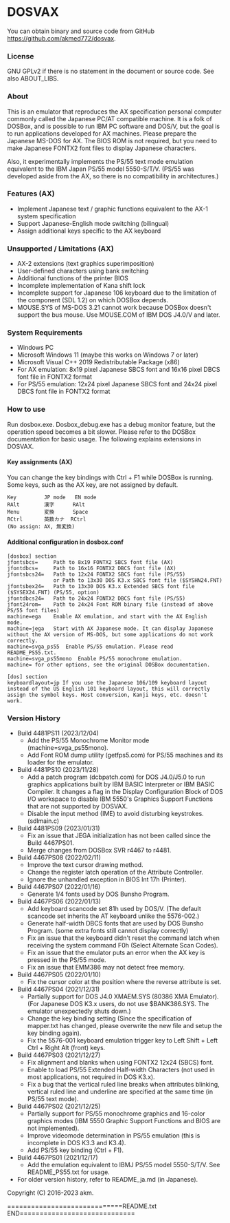 DOSVAX
=======
You can obtain binary and source code from GitHub <https://github.com/akmed772/dosvax>.

### License

GNU GPLv2 if there is no statement in the document or source code. See also ABOUT_LIBS.

### About

This is an emulator that reproduces the AX specification personal computer commonly called the Japanese PC/AT compatible machine. It is a folk of DOSBox, and is possible to run IBM PC software and DOS/V, but the goal is to run applications developed for AX machines. Please prepare the Japanese MS-DOS for AX. The BIOS ROM is not required, but you need to make Japanese FONTX2 font files to display Japanese characters.

Also, it experimentally implements the PS/55 text mode emulation equivalent to the IBM Japan PS/55 model 5550-S/T/V. (PS/55 was developed aside from the AX, so there is no compatibility in architectures.)

### Features (AX)

* Implement Japanese text / graphic functions equivalent to the AX-1 system specification
* Support Japanese-English mode switching (bilingual)
* Assign additional keys specific to the AX keyboard

### Unsupported / Limitations (AX)

* AX-2 extensions (text graphics superimposition)
* User-defined characters using bank switching
* Additional functions of the printer BIOS
* Incomplete implementation of Kana shift lock
* Incomplete support for Japanese 106 keyboard due to the limitation of the component (SDL 1.2) on which DOSBox depends.
* MOUSE.SYS of MS-DOS 3.21 cannot work because DOSBox doesn't support the bus mouse. Use MOUSE.COM of IBM DOS J4.0/V and later.

### System Requirements

* Windows PC
* Microsoft Windows 11 (maybe this works on Windows 7 or later)
* Microsoft Visual C++ 2019 Redistributable Package (x86)
* For AX emulation: 8x19 pixel Japanese SBCS font and 16x16 pixel DBCS font file in FONTX2 format
* For PS/55 emulation: 12x24 pixel Japanese SBCS font and 24x24 pixel DBCS font file in FONTX2 format

### How to use

Run dosbox.exe. Dosbox_debug.exe has a debug monitor feature, but the operation speed becomes a bit slower. Please refer to the DOSBox documentation for basic usage. The following explains extensions in DOSVAX.

#### Key assignments (AX)

You can change the key bindings with Ctrl + F1 while DOSBox is running. Some keys, such as the AX key, are not assigned by default.

```
Key         JP mode   EN mode
RAlt        漢字      RAlt
Menu        変換      Space
RCtrl       英数カナ  RCtrl
(No assign: AX, 無変換)
```

#### Additional configuration in dosbox.conf

```
[dosbox] section
jfontsbcs=     Path to 8x19 FONTX2 SBCS font file (AX)
jfontdbcs=     Path to 16x16 FONTX2 DBCS font file (AX)
jfontsbcs24=   Path to 12x24 FONTX2 SBCS font file (PS/55)
               or Path to 13x30 DOS K3.x SBCS font file ($SYSHN24.FNT)
jfontsbex24=   Path to 13x30 DOS K3.x Extended SBCS font file ($SYSEX24.FNT) (PS/55, option)
jfontdbcs24=   Path to 24x24 FONTX2 DBCS font file (PS/55)
jfont24rom=    Path to 24x24 Font ROM binary file (instead of above PS/55 font files)
machine=ega    Enable AX emulation, and start with the AX English mode.
machine=jega   Start with AX Japanese mode. It can display Japanese without the AX version of MS-DOS, but some applications do not work correctly.
machine=svga_ps55  Enable PS/55 emulation. Please read README_PS55.txt.
machine=svga_ps55mono  Enable PS/55 monochrome emulation.
machine= for other options, see the original DOSBox documentation.

[dos] section
keyboardlayout=jp If you use the Japanese 106/109 keyboard layout instead of the US English 101 keyboard layout, this will correctly assign the symbol keys. Host conversion, Kanji keys, etc. doesn't work.
```

### Version History

* Build 4481PS11 (2023/12/04)
  - Add the PS/55 Monochrome Monitor mode (machine=svga_ps55mono).
  - Add Font ROM dump utility (getfps5.com) for PS/55 machines and its loader for the emulator.
* Build 4481PS10 (2023/11/28)
  - Add a patch program (dcbpatch.com) for DOS J4.0/J5.0 to run graphics applications built by IBM BASIC Interpreter or IBM BASIC Compiler. It changes a flag in the Display Configuration Block of DOS I/O workspace to disable IBM 5550's Graphics Support Functions that are not supported by DOSVAX.
  - Disable the input method (IME) to avoid disturbing keystrokes. (sdlmain.c)
* Build 4481PS09 (2023/01/31)
  - Fix an issue that JEGA initialization has not been called since the Build 4467PS01.
  - Merge changes from DOSBox SVR r4467 to r4481.
* Build 4467PS08 (2022/02/11)
  - Improve the text cursor drawing method.
  - Change the register latch operation of the Attribute Controller.
  - Ignore the unhandled exception in BIOS Int 17h (Printer).
* Build 4467PS07 (2022/01/16)
  - Generate 1/4 fonts used by DOS Bunsho Program.
* Build 4467PS06 (2022/01/13)
  - Add keyboard scancode set 81h used by DOS/V. (The default scancode set inherits the AT keyboard unlike the 5576-002.)
  - Generate half-width DBCS fonts that are used by DOS Bunsho Program. (some extra fonts still cannot display correctly)
  - Fix an issue that the keyboard didn't reset the command latch when receiving the system command F0h (Select Alternate Scan Codes).
  - Fix an issue that the emulator puts an error when the AX key is pressed in the PS/55 mode.
  - Fix an issue that EMM386 may not detect free memory.
* Build 4467PS05 (2022/01/10)
  - Fix the cursor color at the position where the reverse attribute is set.
* Build 4467PS04 (2021/12/31)
  - Partially support for DOS J4.0 XMAEM.SYS (80386 XMA Emulator). (For Japanese DOS K3.x users, do not use $BANK386.SYS. The emulator unexpectedly shuts down.)
  - Change the key binding setting (Since the specification of mapper.txt has changed, please overwrite the new file and setup the key binding again).
  - Fix the 5576-001 keyboard emulation trigger key to Left Shift + Left Ctrl + Right Alt (front) keys.
* Build 4467PS03 (2021/12/27)
  - Fix alignment and blanks when using FONTX2 12x24 (SBCS) font.
  - Enable to load PS/55 Extended Half-width Characters (not used in most applications, not required in DOS K3.x).
  - Fix a bug that the vertical ruled line breaks when attributes blinking, vertical ruled line and underline are specified at the same time (in PS/55 text mode).
* Build 4467PS02 (2021/12/25)
  - Partially support for PS/55 monochrome graphics and 16-color graphics modes (IBM 5550 Graphic Support Functions and BIOS are not implemented).
  - Improve videomode determination in PS/55 emulation (this is incomplete in DOS K3.3 and K3.4).
  - Add PS/55 key binding (Ctrl + F1).
* Build 4467PS01 (2021/12/17)
  - Add the emulation equivalent to IBMJ PS/55 model 5550-S/T/V. See README_PS55.txt for usage.
* For older version history, refer to README_ja.md (in Japanese).

Copyright (C) 2016-2023 akm.

=============================README.txt END=============================